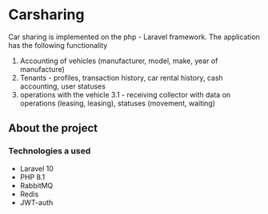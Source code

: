 # Carsharing

Car sharing is implemented on the php - Laravel framework. The application has the following functionality
1. Accounting of vehicles (manufacturer, model, make, year of manufacture)
2. Tenants - profiles, transaction history, car rental history, cash accounting, user statuses
3. operations with the vehicle
3.1 - receiving collector with data on operations (leasing, leasing), statuses (movement, waiting)

## About the project
### Technologies a used

- Laravel 10
- PHP 8.1
- RabbitMQ
- Redis
- JWT-auth


